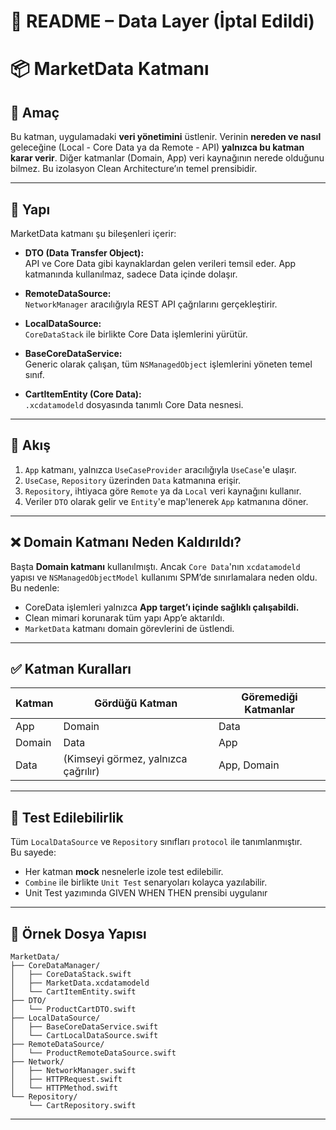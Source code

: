 
# 📄 README – Data Layer (İptal Edildi)

# 📦 MarketData Katmanı

## 🧠 Amaç

Bu katman, uygulamadaki **veri yönetimini** üstlenir. Verinin **nereden ve nasıl** geleceğine (Local - Core Data ya da Remote - API) **yalnızca bu katman karar verir**. Diğer katmanlar (Domain, App) veri kaynağının nerede olduğunu bilmez. Bu izolasyon Clean Architecture’ın temel prensibidir.

---

## 📐 Yapı

MarketData katmanı şu bileşenleri içerir:

- **DTO (Data Transfer Object):**  
  API ve Core Data gibi kaynaklardan gelen verileri temsil eder. App katmanında kullanılmaz, sadece Data içinde dolaşır.

- **RemoteDataSource:**  
  `NetworkManager` aracılığıyla REST API çağrılarını gerçekleştirir.

- **LocalDataSource:**  
  `CoreDataStack` ile birlikte Core Data işlemlerini yürütür.

- **BaseCoreDataService:**  
  Generic olarak çalışan, tüm `NSManagedObject` işlemlerini yöneten temel sınıf.

- **CartItemEntity (Core Data):**  
  `.xcdatamodeld` dosyasında tanımlı Core Data nesnesi.

---

## 🔄 Akış

1. `App` katmanı, yalnızca `UseCaseProvider` aracılığıyla `UseCase`'e ulaşır.
2. `UseCase`, `Repository` üzerinden `Data` katmanına erişir.
3. `Repository`, ihtiyaca göre `Remote` ya da `Local` veri kaynağını kullanır.
4. Veriler `DTO` olarak gelir ve `Entity`'e map'lenerek `App` katmanına döner.

---

## ❌ Domain Katmanı Neden Kaldırıldı?

Başta **Domain katmanı** kullanılmıştı. Ancak `Core Data`'nın `xcdatamodeld` yapısı ve `NSManagedObjectModel` kullanımı SPM’de sınırlamalara neden oldu.  
Bu nedenle:
- CoreData işlemleri yalnızca **App target’ı içinde sağlıklı çalışabildi.**
- Clean mimari korunarak tüm yapı App’e aktarıldı.
- `MarketData` katmanı domain görevlerini de üstlendi.

---

## ✅ Katman Kuralları

| Katman     | Gördüğü Katman | Göremediği Katmanlar |
|------------|----------------|-----------------------|
| App        | Domain         | Data                  |
| Domain     | Data           | App                   |
| Data       | (Kimseyi görmez, yalnızca çağrılır) | App, Domain |

---

## 🧪 Test Edilebilirlik

Tüm `LocalDataSource` ve `Repository` sınıfları `protocol` ile tanımlanmıştır.  
Bu sayede:
- Her katman **mock** nesnelerle izole test edilebilir.
- `Combine` ile birlikte `Unit Test` senaryoları kolayca yazılabilir.
- Unit Test yazımında GIVEN WHEN THEN prensibi uygulanır

---

## 📁 Örnek Dosya Yapısı

```
MarketData/
├── CoreDataManager/
│   ├── CoreDataStack.swift
│   ├── MarketData.xcdatamodeld
│   └── CartItemEntity.swift
├── DTO/
│   └── ProductCartDTO.swift
├── LocalDataSource/
│   ├── BaseCoreDataService.swift
│   └── CartLocalDataSource.swift
├── RemoteDataSource/
│   └── ProductRemoteDataSource.swift
├── Network/
│   ├── NetworkManager.swift
│   ├── HTTPRequest.swift
│   └── HTTPMethod.swift
└── Repository/
    └── CartRepository.swift
```

---
